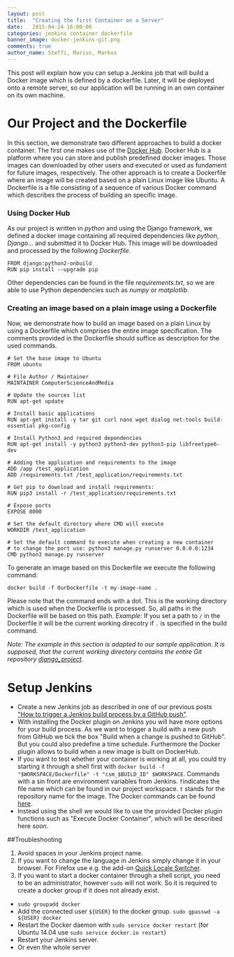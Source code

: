 ```yaml
---
layout: post
title:  "Creating the first Container on a Server"
date:   2015-04-24 16:00:00
categories: jenkins container dockerfile
banner_image: docker-jenkins-git.png
comments: true
author_name: Steffi, Marius, Markus
---
```


This post will explain how you can setup a Jenkins job that will build a Docker image which is defined by a dockerfile. Later, it will be deployed onto a remote server, so our application will be running in an own container on its own machine. 

# Our Project and the Dockerfile
In this section, we demonstrate two different approaches to build a docker container. The first one makes use of the [Docker Hub](https://hub.docker.com). Docker Hub is a platform where you can store and publish predefined docker images. Those images can downloaded by other users and executed or used as fundament for future images, respectively. The other approach is to create a Dockerfile where an image will be created based on a plain Linux image like Ubuntu. A Dockerfile is a file consisting of a sequence of various Docker command which describes the process of building an specific image.

### Using Docker Hub
As our project is written in *python* and using the Django framework, we defined a docker image containing all required dependencies like *python*, *Django*... and submitted it to Docker Hub. This image will be downloaded and processed by the following *Dockerfile*.

    FROM django:python2-onbuild 
    RUN pip install --upgrade pip
    
Other dependencies can be found in the file *requirements.txt*, so we are able to use Python dependencies such as *numpy* or *matplotlib*. 

### Creating an image based on a plain image using a Dockerfile

Now, we demonstrate how to build an image based on a plain Linux by using a Dockerfile which comprises the entire image specification. The comments provided in the Dockerfile should suffice as description for the used commands.

    # Set the base image to Ubuntu
    FROM ubuntu
    
    # File Author / Maintainer
    MAINTAINER ComputerScienceAndMedia
    
    # Update the sources list
    RUN apt-get update
    
    # Install basic applications
    RUN apt-get install -y tar git curl nano wget dialog net-tools build-essential pkg-config
    
    # Install Python3 and required dependencies
    RUN apt-get install -y python3 python3-dev python3-pip libfreetype6-dev
    
    # Adding the application and requirements to the image
    ADD /app /test_application
    ADD /requirements.txt /test_application/requirements.txt
    
    # Get pip to download and install requirements:
    RUN pip3 install -r /test_application/requirements.txt
    
    # Expose ports
    EXPOSE 8000
    
    # Set the default directory where CMD will execute
    WORKDIR /test_application
    
    # Set the default command to execute when creating a new container
    # to change the port use: python3 manage.py runserver 0.0.0.0:1234
    CMD python3 manage.py runserver

To generate an image based on this Dockerfile we execute the following command:
    
    docker build -f OurDockerfile -t my-image-name .

Please note that the command ends with a dot. This is the working directory which is used when the Dockerfile is processed. So, all paths in the Dockerfile will be based on this path. *Example*: If you set a path to `/` in the Dockerfile it will be the current working direcotry if `.` is specified in the build command.

*Note: The example in this section is adapted to our sample application. It is supposed, that the current working directory contains the entire Git repository [django_project](https://github.com/learning-continuous-deployment/django_project).*

# Setup Jenkins  
* Create a new Jenkins job as described in one of our previous posts ["How to trigger a Jenkins build process by a GitHub push"](http://learning-continuous-deployment.github.io/jenkins/github/2015/04/17/github-jenkins/).
* With installing the Docker plugin on Jenkins you will have more options for your build process. As we want to trigger a build with a new push from GitHub we tick the box "Build when a change is pushed to GitHub". But you could also predefine a time schedule. Furthermore the Docker plugin allows to build when a new image is built on DockerHub.
* If you want to test whether your container is working at all, you could try starting it through a shell first with `docker build -f "$WORKSPACE/Dockerfile" -t "csm_$BUILD_ID" $WORKSPACE`. Commands with a `$`in front are environment variables from Jenkins. `f`indicates the file name which can be found in our project workspace. `t` stands for the repository name for the image. The Docker commands can be found [here](https://docs.docker.com/reference/commandline/cli/).
* Instead using the shell we would like to use the provided Docker plugin functions such as "Execute Docker Container", which will be described here *soon*.  

##Troubleshooting
1. Avoid spaces in your Jenkins project name.
2. If you want to change the language in Jenkins simply change it in your browser. For Firefox use e.g. the add-on [Quick Locale Switcher](https://addons.mozilla.org/en-US/firefox/addon/quick-locale-switcher/). 
3. If you want to start a docker container through a shell script, you need to be an administrator, however `sudo` will not work. So it is required to create a docker group if it does not already exist.
  * `sudo groupadd docker`
  * Add the connected user `${USER}` to the docker group. `sudo gpasswd -a ${USER} docker`
  * Restart the Docker daemon with `sudo service docker restart` (for Ubuntu 14.04 use `sudo service docker.io restart`)
  * Restart your Jenkins server. 
  * Or even the whole server